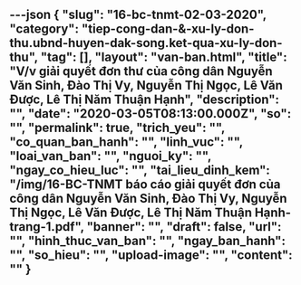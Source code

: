 ---json
{
    "slug": "16-bc-tnmt-02-03-2020",
    "category": "tiep-cong-dan-&-xu-ly-don-thu.ubnd-huyen-dak-song.ket-qua-xu-ly-don-thu",
    "tag": [],
    "layout": "van-ban.html",
    "title": "V/v giải quyết đơn thư của công dân Nguyễn Văn Sinh, Đào Thị Vy, Nguyễn Thị Ngọc, Lê Văn Được, Lê Thị Năm Thuận Hạnh",
    "description": "",
    "date": "2020-03-05T08:13:00.000Z",
    "so": "",
    "permalink": true,
    "trich_yeu": "",
    "co_quan_ban_hanh": "",
    "linh_vuc": "",
    "loai_van_ban": "",
    "nguoi_ky": "",
    "ngay_co_hieu_luc": "",
    "tai_lieu_dinh_kem": "/img/16-BC-TNMT báo cáo giải quyết đơn của công dân Nguyễn Văn Sinh, Đào Thị Vy, Nguyễn Thị Ngọc, Lê Văn Được, Lê Thị Năm Thuận Hạnh-trang-1.pdf",
    "banner": "",
    "draft": false,
    "url": "",
    "hinh_thuc_van_ban": "",
    "ngay_ban_hanh": "",
    "so_hieu": "",
    "upload-image": "",
    "__content__": ""
}
---
